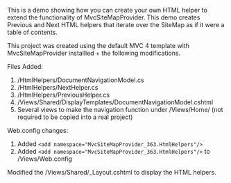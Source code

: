 This is a demo showing how you can create your own HTML helper to extend the
functionality of MvcSiteMapProvider. This demo creates Previous and Next
HTML helpers that iterate over the SiteMap as if it were a table of contents.

This project was created using the default MVC 4 template with MvcSiteMapProvider installled + the following modifications.

Files Added:

 1. /HtmlHelpers/DocumentNavigationModel.cs
 2. /HtmlHelpers/NextHelper.cs
 3. /HtmlHelpers/PreviousHelper.cs
 4. /Views/Shared/DisplayTemplates/DocumentNavigationModel.cshtml
 5. Several views to make the navigation function under /Views/Home/ (not required to be copied into a real project)

Web.config changes:

 1. Added `<add namespace="MvcSiteMapProvider_363.HtmlHelpers"/>`
 2. Added `<add namespace="MvcSiteMapProvider_363.HtmlHelpers"/>` to /Views/Web.config

Modified the /Views/Shared/_Layout.cshtml to display the HTML helpers.
